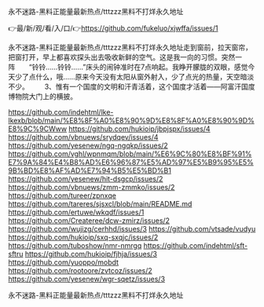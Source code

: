 永不迷路-黑料正能量最新热点/tttzzz黑料不打烊永久地址

👉最/新/观/看/入/口/👉https://github.com/fukeluo/xjwffa/issues/1

永不迷路-黑料正能量最新热点/tttzzz黑料不打烊永久地址走到窗前，拉天窗帘，把窗打开，早上都喜欢探头出去吸收新鲜的空气。这是我一向的习惯。突然一阵　　“铃铃……铃铃……”床头的闹钟准时在7点响起。我睁开朦胧的双眼，感觉今天少了点什么，哦……原来今天没有太阳从窗外射入，少了点光的热量，天空暗淡不少。
　　3、惟有一个国度的文明和汗青活着，这个国度才活着——阿富汗国度博物院大门上的横披。


https://github.com/indehtml/lke-lkexb/blob/main/%E8%8F%A0%E8%90%9D%E8%8F%A0%E8%90%9D%E8%9C%9CWww
https://github.com/hukioip/jbpjspx/issues/4
https://github.com/vbnuews/srydqev/issues/4
https://github.com/yesenew/ngq-ngqkp/issues/2
https://github.com/vghl/wpnmqm/blob/main/%E6%9C%80%E8%BF%91%E7%9A%84%E4%B8%AD%E6%96%87%E5%AD%97%E5%B9%95%E5%9B%BD%E8%AF%AD%E7%94%B5%E5%BD%B1
https://github.com/yesenew/hit-dsgcp/issues/2
https://github.com/vbnuews/zmm-zmmko/issues/2
https://github.com/tureer/zpnxqe
https://github.com/tareres/sjsxcl/blob/main/README.md
https://github.com/ertuwe/wkqdf/issues/1
https://github.com/Createree/dcw-zmirz/issues/2
https://github.com/wujizg/cerhhd/issues/3
https://github.com/vtsade/vudyu
https://github.com/hukioip/sxq-sxqjc/issues/2
https://github.com/tuboshow/nmr-nmrgq
https://github.com/indehtml/sft-sftru
https://github.com/hukioip/fjhja/issues/3
https://github.com/yuoppo/mobdt
https://github.com/rootoore/zvtcoz/issues/2
https://github.com/yesenew/wgr-sqetz/issues/3

永不迷路-黑料正能量最新热点/tttzzz黑料不打烊永久地址
